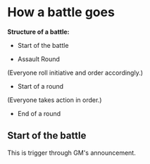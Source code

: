 # How a battle goes

**Structure of a battle:**

* Start of the battle

* Assault Round

(Everyone roll initiative and order accordingly.)

* Start of a round

(Everyone takes action in order.)

* End of a round



## Start of the battle

This is trigger through GM's announcement. 